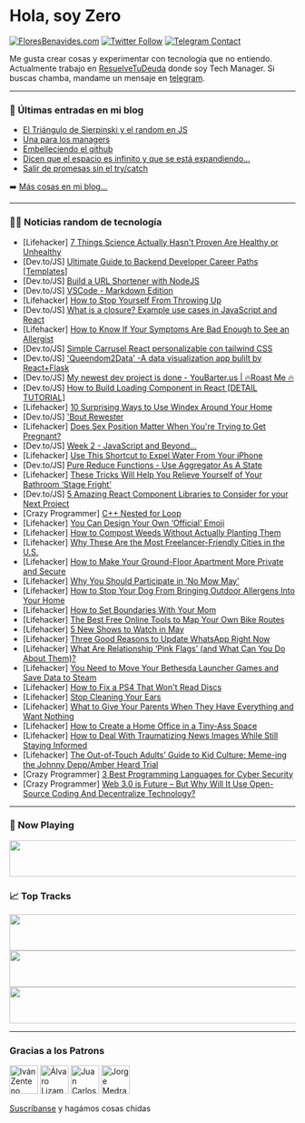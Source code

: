 # Hola, soy Zero

[![FloresBenavides.com](https://img.shields.io/website?down_message=oops&label=MiBlog&style=for-the-badge&up_message=online&url=https%3A%2F%2Ffloresbenavides.com)](https://floresbenavides.com) [![Twitter Follow](https://img.shields.io/twitter/follow/ZeroDragon?color=%231DA1F2&label=Follow&logo=twitter&logoColor=ffffff&style=for-the-badge)](https://twitter.com/zerodragon) [![Telegram Contact](https://img.shields.io/badge/escr%C3%ADbeme-ZeroDragon-%2326A5E4?style=for-the-badge&logo=telegram)](https://t.me/zerodragon)

Me gusta crear cosas y experimentar con tecnología que no entiendo.
Actualmente trabajo en [ResuelveTuDeuda](http://github.com/resuelve) donde soy Tech Manager.
Si buscas chamba, mandame un mensaje en [telegram](https://t.me/zerodragon).

---

### 📕 Últimas entradas en mi blog
<!-- BLOG-POST-LIST:START -->
- [El Triángulo de Sierpinski y el random en JS](https://floresbenavides.com/el-triangulo-de-sierpinski-y-el-random-en-js/)
- [Una para los managers](https://floresbenavides.com/una-para-los-managers/)
- [Embelleciendo el github](https://floresbenavides.com/embelleciendo-el-github/)
- [Dicen que el espacio es infinito y que se está expandiendo…](https://floresbenavides.com/dicen-que-el-espacio-es-infinito-y-que-se-esta-expandiendo/)
- [Salir de promesas sin el try/catch](https://floresbenavides.com/salir-de-promesas-sin-el-try-catch/)
<!-- BLOG-POST-LIST:END -->

➡️ [Más cosas en mi blog...](https://floresbenavides.com)

---

### 👨‍💻 Noticias random de tecnología
<!-- TECH-POSTS:START -->
- [Lifehacker] [7 Things Science Actually Hasn&#39;t Proven Are Healthy or Unhealthy](https://lifehacker.com/7-things-science-actually-hasnt-proven-are-healthy-or-u-1848893489)
- [Dev.to/JS] [Ultimate Guide to Backend Developer Career Paths [Templates]](https://dev.to/vectorly/ultimate-guide-to-backend-developer-career-paths-templates-ljn)
- [Dev.to/JS] [Build a URL Shortener with NodeJS](https://dev.to/heymich/build-a-url-shortener-with-nodejs-4pnp)
- [Dev.to/JS] [VSCode - Markdown Edition](https://dev.to/dendron/vscode-markdown-edition-e73)
- [Lifehacker] [How to Stop Yourself From Throwing Up](https://lifehacker.com/how-to-stop-yourself-from-throwing-up-1848893119)
- [Dev.to/JS] [What is a closure? Example use cases in JavaScript and React](https://dev.to/mattdclarke/what-is-a-closure-example-use-cases-in-javascript-and-react-2e6j)
- [Lifehacker] [How to Know If Your Symptoms Are Bad Enough to See an Allergist](https://lifehacker.com/how-to-know-if-your-symptoms-are-bad-enough-to-see-an-a-1848893822)
- [Dev.to/JS] [Simple Carrusel React personalizable con tailwind CSS](https://dev.to/ragandroll/simple-carrusel-react-personalizable-con-tailwind-css-446k)
- [Dev.to/JS] [&#39;Queendom2Data&#39; -A data visualization app bulilt by React+Flask](https://dev.to/effylh/queendom2data-a-data-visualization-app-bulilt-by-reactflask-4300)
- [Dev.to/JS] [My newest dev project is done - YouBarter.us | 🔥Roast Me 🔥](https://dev.to/ironcladdev/my-newest-dev-project-is-done-youbarterus-roast-me-2ka3)
- [Dev.to/JS] [How to Build Loading Component in React [DETAIL TUTORIAL]](https://dev.to/codecoursessite/how-to-build-loading-component-in-react-detail-tutorial-58p9)
- [Lifehacker] [10 Surprising Ways to Use Windex Around Your Home](https://lifehacker.com/10-surprising-ways-to-use-windex-around-your-home-1848890775)
- [Dev.to/JS] [&#39;Bout Rewester](https://dev.to/stringent/bout-rewester-10ie)
- [Lifehacker] [Does Sex Position Matter When You&#39;re Trying to Get Pregnant?](https://lifehacker.com/does-sex-position-matter-when-youre-trying-to-get-pregn-1848839836)
- [Dev.to/JS] [Week 2 - JavaScript and Beyond...](https://dev.to/jwhitt3r/week-2-javascript-and-beyond-pm5)
- [Lifehacker] [Use This Shortcut to Expel Water From Your iPhone](https://lifehacker.com/use-this-shortcut-to-expel-water-from-your-iphone-1848897129)
- [Dev.to/JS] [Pure Reduce Functions - Use Aggregator As A State](https://dev.to/mimafogeus2/pure-reduce-functions-use-aggregator-as-a-state-32h6)
- [Lifehacker] [These Tricks Will Help You Relieve Yourself of Your Bathroom ‘Stage Fright’](https://lifehacker.com/these-tricks-will-help-you-relieve-yourself-of-your-bat-1848892835)
- [Dev.to/JS] [5 Amazing React Component Libraries to Consider for your Next Project](https://dev.to/anishde12020/5-amazing-react-component-libraries-to-consider-for-your-next-project-1me9)
- [Crazy Programmer] [C++ Nested for Loop](https://www.thecrazyprogrammer.com/2022/05/c-nested-for-loop.html)
- [Lifehacker] [You Can Design Your Own ‘Official’ Emoji](https://lifehacker.com/you-can-design-your-own-official-emoji-1848880624)
- [Lifehacker] [How to Compost Weeds Without Actually Planting Them](https://lifehacker.com/how-to-compost-weeds-without-actually-planting-them-1848880652)
- [Lifehacker] [Why These Are the Most Freelancer-Friendly Cities in the U.S.](https://lifehacker.com/why-these-are-the-most-freelancer-friendly-cities-in-th-1848880660)
- [Lifehacker] [How to Make Your Ground-Floor Apartment More Private and Secure](https://lifehacker.com/how-to-make-your-ground-floor-apartment-more-private-an-1848880558)
- [Lifehacker] [Why You Should Participate in ‘No Mow May’](https://lifehacker.com/why-you-should-participate-in-no-mow-may-1848880512)
- [Lifehacker] [How to Stop Your Dog From Bringing Outdoor Allergens Into Your Home](https://lifehacker.com/how-to-stop-your-dog-from-bringing-outdoor-allergens-in-1848880261)
- [Lifehacker] [How to Set Boundaries With Your Mom](https://lifehacker.com/how-to-set-boundaries-with-your-mom-1848893283)
- [Lifehacker] [The Best Free Online Tools to Map Your Own Bike Routes](https://lifehacker.com/the-best-free-online-tools-to-map-your-own-bike-routes-1848892049)
- [Lifehacker] [5 New Shows to Watch in May](https://lifehacker.com/5-new-shows-to-watch-in-may-1848892576)
- [Lifehacker] [Three Good Reasons to Update WhatsApp Right Now](https://lifehacker.com/three-good-reasons-to-update-whatsapp-right-now-1848891855)
- [Lifehacker] [What Are Relationship ‘Pink Flags’ &lpar;and What Can You Do About Them&rpar;?](https://lifehacker.com/what-are-relationship-pink-flags-and-what-can-you-do-1848891493)
- [Lifehacker] [You Need to Move Your Bethesda Launcher Games and Save Data to Steam](https://lifehacker.com/you-need-to-move-your-bethesda-launcher-games-and-save-1848887077)
- [Lifehacker] [How to Fix a PS4 That Won&#39;t Read Discs](https://lifehacker.com/how-to-fix-a-ps4-that-wont-read-discs-1848890850)
- [Lifehacker] [Stop Cleaning Your Ears](https://lifehacker.com/stop-cleaning-your-ears-1848887657)
- [Lifehacker] [What to Give Your Parents When They Have Everything and Want Nothing](https://lifehacker.com/what-to-give-your-parents-when-they-have-everything-and-1848887581)
- [Lifehacker] [How to Create a Home Office in a Tiny-Ass Space](https://lifehacker.com/how-to-create-a-home-office-in-a-tiny-ass-space-1848890951)
- [Lifehacker] [How to Deal With Traumatizing News Images While Still Staying Informed](https://lifehacker.com/how-to-deal-with-traumatizing-news-images-while-still-s-1848887655)
- [Lifehacker] [The Out-of-Touch Adults’ Guide to Kid Culture: Meme-ing the Johnny Depp/Amber Heard Trial](https://lifehacker.com/the-out-of-touch-adults-guide-to-kid-culture-meme-ing-1848889381)
- [Crazy Programmer] [3 Best Programming Languages for Cyber Security](https://www.thecrazyprogrammer.com/2022/04/programming-languages-for-cyber-security.html)
- [Crazy Programmer] [Web 3.0 is Future – But Why Will It Use Open-Source Coding And Decentralize Technology?](https://www.thecrazyprogrammer.com/2022/04/web-3-0.html)<!-- TECH-POSTS:END -->

---

### 🎵 Now Playing
<a href="https://spotify-now-playing-dun.vercel.app/now-playing?open"><img src="https://spotify-now-playing-dun.vercel.app/now-playing" width="540" height="64"></a>

### 📈 Top Tracks
<a href="https://spotify-now-playing-dun.vercel.app/top-tracks?i=1&open"><img src="https://spotify-now-playing-dun.vercel.app/top-tracks?i=1" width="540" height="64"></a>
<a href="https://spotify-now-playing-dun.vercel.app/top-tracks?i=2&open"><img src="https://spotify-now-playing-dun.vercel.app/top-tracks?i=2" width="540" height="64"></a>
<a href="https://spotify-now-playing-dun.vercel.app/top-tracks?i=3&open"><img src="https://spotify-now-playing-dun.vercel.app/top-tracks?i=3" width="540" height="64"></a>

---

### Gracias a los Patrons
[<img src="https://avatars.githubusercontent.com/u/243380?v=4" alt="Iván Zenteno" width="50px">](https://github.com/k001) [<img src="https://avatars.githubusercontent.com/u/19955639?v=4" alt="Álvaro Lizama" width="50px">](https://github.com/alvarolizama) [<img src="https://avatars.githubusercontent.com/u/2718753?v=4" alt="Juan Carlos Ruiz" width="50px">](https://github.com/JuanCrg90) [<img src="https://avatars.githubusercontent.com/u/37025?v=4" alt="Jorge Medrano" width="50px">](https://github.com/h1pp1e) 

[Suscríbanse](https://www.patreon.com/zerodragon) y hagámos cosas chidas
